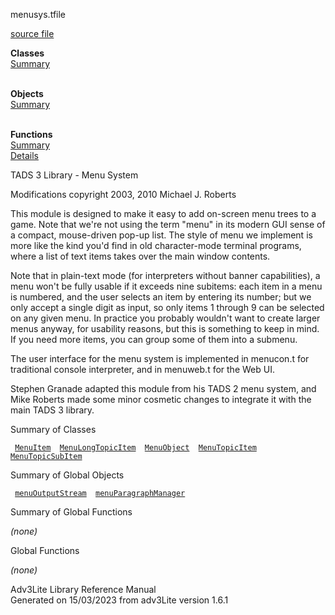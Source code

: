 ---
---
<span class="title">menusys.t</span><span class="type">file</span>

[source file](../source/menusys.t.html)

**Classes**  
[Summary](#_ClassSummary_)  
 

**Objects**  
[Summary](#_ObjectSummary_)  
 

**Functions**  
[Summary](#_FunctionSummary_)  
[Details](#_Functions_)

<div class="fdesc">

TADS 3 Library - Menu System

  
Modifications copyright 2003, 2010 Michael J. Roberts

This module is designed to make it easy to add on-screen menu trees to a
game. Note that we're not using the term "menu" in its modern GUI sense
of a compact, mouse-driven pop-up list. The style of menu we implement
is more like the kind you'd find in old character-mode terminal
programs, where a list of text items takes over the main window
contents.

Note that in plain-text mode (for interpreters without banner
capabilities), a menu won't be fully usable if it exceeds nine subitems:
each item in a menu is numbered, and the user selects an item by
entering its number; but we only accept a single digit as input, so only
items 1 through 9 can be selected on any given menu. In practice you
probably wouldn't want to create larger menus anyway, for usability
reasons, but this is something to keep in mind. If you need more items,
you can group some of them into a submenu.

The user interface for the menu system is implemented in menucon.t for
traditional console interpreter, and in menuweb.t for the Web UI.

Stephen Granade adapted this module from his TADS 2 menu system, and
Mike Roberts made some minor cosmetic changes to integrate it with the
main TADS 3 library.

</div>

<span id="_ClassSummary_"></span>

<div class="mjhd">

<span class="hdln">Summary of Classes</span>  

</div>

` `[`MenuItem`](../object/MenuItem.html)`  `[`MenuLongTopicItem`](../object/MenuLongTopicItem.html)`  `[`MenuObject`](../object/MenuObject.html)`  `[`MenuTopicItem`](../object/MenuTopicItem.html)`  `[`MenuTopicSubItem`](../object/MenuTopicSubItem.html)`  `
<span id="_ObjectSummary_"></span>

<div class="mjhd">

<span class="hdln">Summary of Global Objects</span>  

</div>

` `[`menuOutputStream`](../object/menuOutputStream.html)`  `[`menuParagraphManager`](../object/menuParagraphManager.html)`  `
<span id="FunctionSummary_"></span>

<div class="mjhd">

<span class="hdln">Summary of Global Functions</span>  

</div>

*(none)* <span id="_Functions_"></span>

<div class="mjhd">

<span class="hdln">Global Functions</span>  

</div>

*(none)*

<div class="ftr">

Adv3Lite Library Reference Manual  
Generated on 15/03/2023 from adv3Lite version 1.6.1

</div>
